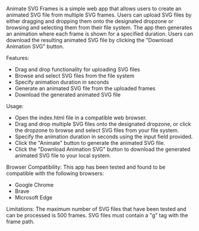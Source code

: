 Animate SVG Frames is a simple web app that allows users to create an animated SVG file from multiple SVG frames. Users can upload SVG files by either dragging and dropping them onto the designated dropzone or browsing and selecting them from their file system. The app then generates an animation where each frame is shown for a specified duration. Users can download the resulting animated SVG file by clicking the "Download Animation SVG" button.

Features:
  - Drag and drop functionality for uploading SVG files
  - Browse and select SVG files from the file system
  - Specify animation duration in seconds
  - Generate an animated SVG file from the uploaded frames
  - Download the generated animated SVG file

Usage:
  - Open the index.html file in a compatible web browser.
  - Drag and drop multiple SVG files onto the designated dropzone, or click the dropzone to browse and select SVG files from your file system.
  - Specify the animation duration in seconds using the input field provided.
  - Click the "Animate" button to generate the animated SVG file.
  - Click the "Download Animation SVG" button to download the generated animated SVG file to your local system.

Browser Compatibility:
  This app has been tested and found to be compatible with the following browsers:
  - Google Chrome
  - Brave
  - Microsoft Edge
  
Limitations:
  The maximum number of SVG files that have been tested and can be processed is 500 frames.
  SVG files must contain a "g" tag with the frame path.
